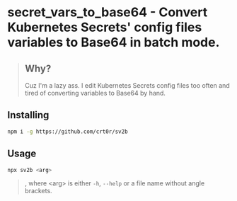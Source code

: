 # __secret_vars_to_base64__ - Convert Kubernetes Secrets' config files variables to Base64 in batch mode.
> ## Why?
> Cuz I'm a lazy ass. I edit Kubernetes Secrets config files too often and tired of converting variables to Base64 by hand.

## Installing
```bash
npm i -g https://github.com/crt0r/sv2b
```

## Usage
```bash
npx sv2b <arg>
```
> , where \<arg\> is either `-h`, `--help` or a file name without angle brackets.